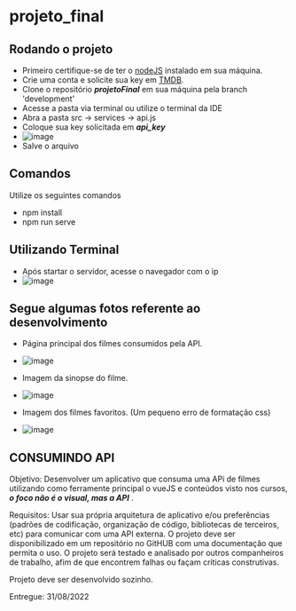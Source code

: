 # projeto_final

## Rodando o projeto
- Primeiro certifique-se de ter o [nodeJS](https://nodejs.org/en/) instalado em sua máquina.
- Crie uma conta e solicite sua key em [TMDB](https://www.themoviedb.org/settings/api).
- Clone o repositório ***projetoFinal*** em sua máquina pela branch 'development'
- Acesse a pasta via terminal ou utilize o terminal da IDE
- Abra a pasta src -> services -> api.js
- Coloque sua key solicitada em ***api_key*** 
- ![image](https://user-images.githubusercontent.com/90513511/187596649-d4e1c028-086e-47c9-9810-cc7d74e57f2a.png)
- Salve o arquivo


## Comandos
Utilize os seguintes comandos
- npm install
- npm run serve

## Utilizando Terminal
- Após startar o servidor, acesse o navegador com o ip
- ![image](https://user-images.githubusercontent.com/90513511/187598842-789f7180-7136-46ee-b53c-acc851463560.png)


## Segue algumas fotos referente ao desenvolvimento
- Página principal dos filmes consumidos pela API.
- ![image](https://user-images.githubusercontent.com/90513511/187603138-69089223-0dfb-45f4-8bca-c6d58d7fff1b.png)



- Imagem da sinopse do filme.
- ![image](https://user-images.githubusercontent.com/90513511/187601625-19f8974e-ab99-42cf-8684-92ee452404c0.png)


- Imagem dos filmes favoritos. (Um pequeno erro de formatação css)
- ![image](https://user-images.githubusercontent.com/90513511/187602099-b54c6b2d-00cb-406c-a48e-bb39cbe6b004.png)



## CONSUMINDO API

Objetivo: Desenvolver um aplicativo que consuma uma APi de filmes utilizando como ferramente principal o vueJS e conteúdos visto nos cursos, ***o foco não é o visual, mas a API*** .

Requisitos: Usar sua própria arquitetura de aplicativo e/ou preferências (padrões de codificação, organização de código, bibliotecas de terceiros, etc) para comunicar com uma API externa. O projeto deve ser disponibilizado em um repositório no GitHUB com uma documentação que permita o uso.
O projeto será testado e analisado por outros companheiros de trabalho, afim de que encontrem falhas ou façam críticas construtivas.

Projeto deve ser desenvolvido sozinho.

Entregue: 31/08/2022
